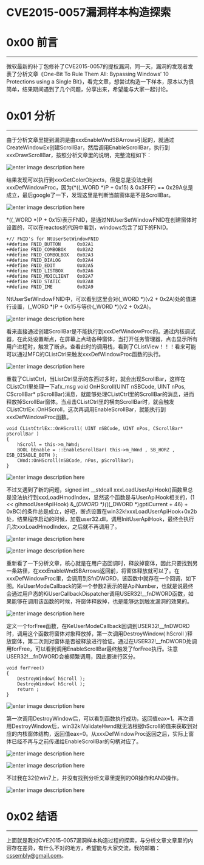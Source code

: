 # CVE2015-0057漏洞样本构造探索

0x00 前言
=======

* * *

微软最新的补丁包修补了CVE2015-0057的提权漏洞，同一天，漏洞的发现者发表了分析文章《One-Bit To Rule Them All: Bypassing Windows’ 10 Protections using a Single Bit》，看完文章，想尝试构造一下样本，原本以为很简单，结果期间遇到了几个问题，分享出来，希望能与大家一起讨论。

0x01 分析
=======

* * *

由于分析文章里提到漏洞是由xxxEnableWndSBArrows引起的，就通过CreateWindowEx创建ScrollBar，然后调用EnableScrollBar，执行到xxxDrawScrollBar，按照分析文章里的说明，完整流程如下：

![enter image description here](http://drops.javaweb.org/uploads/images/0e55549686d161e995405dc299e15bbe04fa9622.jpg)

结果发现可以执行到xxxGetColorObjects，但是总是没法走到xxxDefWindowProc，因为(*((_WORD *)P + 0x15) & 0x3FFF) == 0x29A总是成立，最后google了一下，发现这里是判断当前窗体是不是ScrollBar。

![enter image description here](http://drops.javaweb.org/uploads/images/04f76b1ba97dfc2e7bbf4619dc1b8394dbb560e7.jpg)

*((_WORD *)P + 0x15)表示FNID，是通过NtUserSetWindowFNID在创建窗体时设置的，可以在reactos的代码中看到，windows包含了如下的FNID。

```
+// FNID's for NtUserSetWindowFNID
+#define FNID_BUTTON      0x02A1
+#define FNID_COMBOBOX    0x02A2
+#define FNID_COMBOLBOX   0x02A3
+#define FNID_DIALOG      0x02A4
+#define FNID_EDIT        0x02A5
+#define FNID_LISTBOX     0x02A6
+#define FNID_MDICLIENT   0x02A7
+#define FNID_STATIC      0x02A8
+#define FNID_IME         0x02A9

```

NtUserSetWindowFNID中，可以看到这里会对(_WORD *)(v2 + 0x2A)处的值进行设置，(_WORD *)P + 0x15与等价(_WORD *)(v2 + 0x2A)。

![enter image description here](http://drops.javaweb.org/uploads/images/404c2136985b52a96bdae8c0be86a82a7d1a9486.jpg)

看来直接通过创建ScrollBar是不能执行到xxxDefWindowProc的。通过内核调试器，在此处设置断点，在屏幕上点动各种窗体，当打开任务管理器，点击显示所有用户进程时，触发了断点。查看此时的调用栈，看到了CListView！！！看来可能可以通过MFC的CListCtrl来触发xxxDefWindowProc函数的执行。

![enter image description here](http://drops.javaweb.org/uploads/images/f5a3afe66f76fb1e2d130a1836a27b30467b1461.jpg)

重载了CListCtrl，当ListCtrl显示的东西过多时，就会出现ScrollBar，这样在CListCtrl里处理一下afx_msg void OnHScroll(UINT nSBCode, UINT nPos, CScrollBar* pScrollBar)消息，就能够处理CListCtrl里的ScrollBar的消息，进而释放掉ScrollBar窗体。当点击CListCtrl里的横向ScrollBar时，就会触发CListCtrlEx::OnHScroll，这次再调用EnableScrollBar，就能执行到xxxDefWindowProc函数。

```
void CListCtrlEx::OnHScroll( UINT nSBCode, UINT nPos, CScrollBar* pScrollBar )
{
    hScroll = this->m_hWnd; 
    BOOL bEnable = ::EnableScrollBar( this->m_hWnd , SB_HORZ , ESB_DISABLE_BOTH );
    CWnd::OnHScroll(nSBCode, nPos, pScrollBar);
}

```

![enter image description here](http://drops.javaweb.org/uploads/images/72b934a641eeb3d958e957640e6becbe99a098a5.jpg)

不过又遇到了新的问题，signed int __stdcall xxxLoadUserApiHook()函数里总是没法执行到xxxLoadHmodIndex，显然这个函数是与UserApiHook相关的，(1 << gihmodUserApiHook) &_(_DWORD *)(_((_DWORD *)gptiCurrent + 46) + 0xBC)的条件总是成立，好吧，断点设置在win32k!xxxLoadUserApiHook+0x2b处，结果程序启动的时候，加载user32.dll，调用InitUserApiHook，最终会执行几次xxxLoadHmodIndex，之后就不再调用了。

![enter image description here](http://drops.javaweb.org/uploads/images/06e38c40f608a164fd8715d50fbde17c54a6bf1f.jpg)

![enter image description here](http://drops.javaweb.org/uploads/images/2199bb75a8ef313df961e8be30eb48fc4b52d161.jpg)

重新看了一下分析文章，核心就是在用户态回调时，释放掉窗体，因此只要找到另一条路径，在xxxEnableWndSBArrows返回前，将窗体释放就可以了。在xxxDefWindowProc里，会调用到SfnDWORD，该函数中就存在一个回调，如下图。KeUserModeCallback的第一个参数2表示的是ApiNumber，也就是说最终会通过用户态的KiUserCallbackDispatcher调用USER32!__fnDWORD函数，如果能够在调用该函数的时候，将窗体释放掉，也是能够达到触发漏洞的效果的。

![enter image description here](http://drops.javaweb.org/uploads/images/b024e31921e91ded210b19bcf045e414d0774a94.jpg)

定义一个forFree函数，在KeUserModeCallback回调到USER32!__fnDWORD时，调用这个函数将窗体对象释放掉，第一次调用DestroyWindow( hScroll )释放窗体，第二次则对窗体是否被释放进行验证。通过在USER32!__fnDWORD处调用forFree，可以看到调用EnableScrollBar最终触发了forFree执行。注意USER32!__fnDWORD会被频繁调用，因此要进行区分。

```
void forFree()
{
    DestroyWindow( hScroll );
    DestroyWindow( hScroll );
    return ;
}

```

![enter image description here](http://drops.javaweb.org/uploads/images/faaa27a5f613076dcf733402e7506105ea1c19dd.jpg)

第一次调用DestroyWindow后，可以看到函数执行成功，返回值eax=1。再次调用DestroyWindow后，win32k!ValidateHwnd就无法根据hScroll的值来获取到对应的内核窗体结构，返回值eax=0。从xxxDefWindowProc返回之后，实际上窗体已经不再与之前传递给EnableScrollBar的句柄对应了。

![enter image description here](http://drops.javaweb.org/uploads/images/c71aae87415e22c68f9c34085ee78acc29dfbf8c.jpg)

![enter image description here](http://drops.javaweb.org/uploads/images/2f2a6394cfa0ad8729c5417147588d48cf70d9ea.jpg)

不过我在32位win7上，并没有找到分析文章里提到的OR操作和AND操作。

![enter image description here](http://drops.javaweb.org/uploads/images/2eb9b5b96eab8f73c82417f4504b2315a28aaef6.jpg)

0x02 结语
=======

* * *

上面就是我对CVE2015-0057漏洞样本构造过程的探索，与分析文章文章里的内容存在差异，有什么不对的地方，希望能与大家交流，我的邮箱：cssembly@gmail.com。